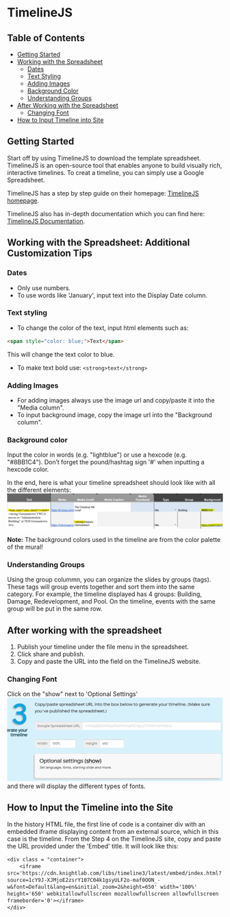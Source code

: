 # TimelineJS
## Table of Contents
- [Getting Started](#getting-started)
- [Working with the Spreadsheet](#working-with-the-spreadsheet-additional-customization-tips)
    - [Dates](#dates)
    - [Text Styling](#text-styling)
    - [Adding Images](#adding-images)
    - [Background Color](#background-color)
    - [Understanding Groups](#understanding-groups)
- [After Working with the Spreadsheet](#after-working-with-the-spreadsheet)
    - [Changing Font](#changing-font)
- [How to Input Timeline into Site](#how-to-input-the-timeline-into-the-site)

## Getting Started
Start off by using TimelineJS to download the template spreadsheet. TimelineJS is an open-source tool that enables anyone to build visually rich, interactive timelines. To creat a timeline, you can simply use a Google Spreadsheet.

TimelineJS has a step by step guide on their homepage:
[TimelineJS homepage](https://timeline.knightlab.com/).

TimelineJS also has in-depth documentation which you can find here: [TimelineJS Documentation](https://timeline.knightlab.com/docs/using-spreadsheets.html).

## Working with the Spreadsheet: Additional Customization Tips
### Dates 
- Only use numbers. 
- To use words like 'January', input text into the Display Date column.

### Text styling 
- To change the color of the text, input html elements such as:
```html
<span style="color: blue;">Text</span>
```
This will change the text color to blue.
- To make text bold use:
`<strong>text</strong>`

### Adding Images 
- For adding images always use the image url and copy/paste it into the "Media column".
- To input background image, copy the image url into the "Background column".

### Background color 
Input the color in words (e.g. "lightblue") or use a hexcode (e.g. "#8BB1C4"). Don’t forget the pound/hashtag sign '#' when inputting a hexcode color.

In the end, here is what your timeline spreadsheet should look like with all the different elements: ![Timeline](<timeline format.png>)

**Note:** The background colors used in the timeline are from the color palette of the mural!

### Understanding Groups 
Using the group colummn, you can organize the slides by groups (tags). These tags will group events together and sort them into the same category. For example, the timeline displayed has 4 groups: Building, Damage, Redevelopment, and Pool. On the timeline, events with the same group will be put in the same row.

## After working with the spreadsheet
1. Publish your timeline under the file menu in the spreadsheet.
2. Click share and publish.
3. Copy and paste the URL into the field on the TimelineJS website.

### Changing Font 
Click on the "show" next to 'Optional Settings' ![Font](time.png) and there will display the different types of fonts.

## How to Input the Timeline into the Site
In the history HTML file, the first line of code is a container div with an embedded iframe displaying content from an external source, which in this case is the timeline. From the Step 4 on the TimelineJS site, copy and paste the URL provided under the 'Embed' title. It will look like this:
```
<div class = "container">
    <iframe src='https://cdn.knightlab.com/libs/timeline3/latest/embed/index.html?source=1cY9J-XJMjoE2zsrY107C04k1gsyULF2o-maf0OON_-w&font=Default&lang=en&initial_zoom=2&height=650' width='100%' height='650' webkitallowfullscreen mozallowfullscreen allowfullscreen frameborder='0'></iframe>
</div>
```
